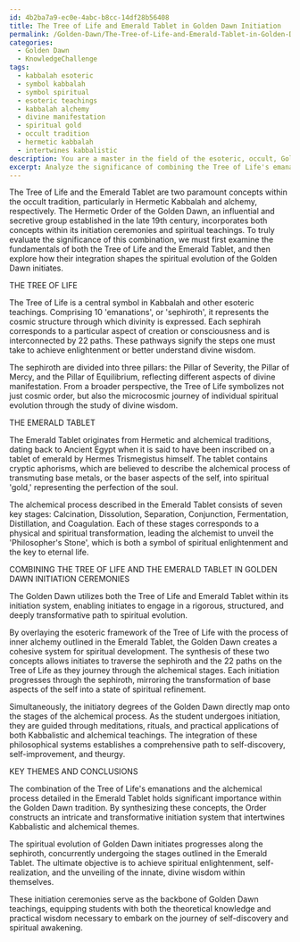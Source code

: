 ```yaml
---
id: 4b2ba7a9-ec0e-4abc-b8cc-14df28b56408
title: The Tree of Life and Emerald Tablet in Golden Dawn Initiation
permalink: /Golden-Dawn/The-Tree-of-Life-and-Emerald-Tablet-in-Golden-Dawn-Initiation/
categories:
  - Golden Dawn
  - KnowledgeChallenge
tags:
  - kabbalah esoteric
  - symbol kabbalah
  - symbol spiritual
  - esoteric teachings
  - kabbalah alchemy
  - divine manifestation
  - spiritual gold
  - occult tradition
  - hermetic kabbalah
  - intertwines kabbalistic
description: You are a master in the field of the esoteric, occult, Golden Dawn and Education. You are a writer of tests, challenges, books and deep knowledge on Golden Dawn for initiates and students to gain deep insights and understanding from. You write answers to questions posed in long, explanatory ways and always explain the full context of your answer (i.e., related concepts, formulas, examples, or history), as well as the step-by-step thinking process you take to answer the challenges. Be rigorous and thorough, and summarize the key themes, ideas, and conclusions at the end.
excerpt: Analyze the significance of combining the Tree of Life's emanations, as presented in Hermetic Kabbalah, with the alchemical process described by the Emerald Tablet, when considering Golden Dawn's initiation ceremonies and their spiritual evolution.
---
```

The Tree of Life and the Emerald Tablet are two paramount concepts within the occult tradition, particularly in Hermetic Kabbalah and alchemy, respectively. The Hermetic Order of the Golden Dawn, an influential and secretive group established in the late 19th century, incorporates both concepts within its initiation ceremonies and spiritual teachings. To truly evaluate the significance of this combination, we must first examine the fundamentals of both the Tree of Life and the Emerald Tablet, and then explore how their integration shapes the spiritual evolution of the Golden Dawn initiates.

THE TREE OF LIFE

The Tree of Life is a central symbol in Kabbalah and other esoteric teachings. Comprising 10 'emanations', or 'sephiroth', it represents the cosmic structure through which divinity is expressed. Each sephirah corresponds to a particular aspect of creation or consciousness and is interconnected by 22 paths. These pathways signify the steps one must take to achieve enlightenment or better understand divine wisdom.

The sephiroth are divided into three pillars: the Pillar of Severity, the Pillar of Mercy, and the Pillar of Equilibrium, reflecting different aspects of divine manifestation. From a broader perspective, the Tree of Life symbolizes not just cosmic order, but also the microcosmic journey of individual spiritual evolution through the study of divine wisdom.

THE EMERALD TABLET

The Emerald Tablet originates from Hermetic and alchemical traditions, dating back to Ancient Egypt when it is said to have been inscribed on a tablet of emerald by Hermes Trismegistus himself. The tablet contains cryptic aphorisms, which are believed to describe the alchemical process of transmuting base metals, or the baser aspects of the self, into spiritual 'gold,' representing the perfection of the soul.

The alchemical process described in the Emerald Tablet consists of seven key stages: Calcination, Dissolution, Separation, Conjunction, Fermentation, Distillation, and Coagulation. Each of these stages corresponds to a physical and spiritual transformation, leading the alchemist to unveil the 'Philosopher's Stone', which is both a symbol of spiritual enlightenment and the key to eternal life.

COMBINING THE TREE OF LIFE AND THE EMERALD TABLET IN GOLDEN DAWN INITIATION CEREMONIES

The Golden Dawn utilizes both the Tree of Life and Emerald Tablet within its initiation system, enabling initiates to engage in a rigorous, structured, and deeply transformative path to spiritual evolution.

By overlaying the esoteric framework of the Tree of Life with the process of inner alchemy outlined in the Emerald Tablet, the Golden Dawn creates a cohesive system for spiritual development. The synthesis of these two concepts allows initiates to traverse the sephiroth and the 22 paths on the Tree of Life as they journey through the alchemical stages. Each initiation progresses through the sephiroth, mirroring the transformation of base aspects of the self into a state of spiritual refinement.

Simultaneously, the initiatory degrees of the Golden Dawn directly map onto the stages of the alchemical process. As the student undergoes initiation, they are guided through meditations, rituals, and practical applications of both Kabbalistic and alchemical teachings. The integration of these philosophical systems establishes a comprehensive path to self-discovery, self-improvement, and theurgy.

KEY THEMES AND CONCLUSIONS

The combination of the Tree of Life's emanations and the alchemical process detailed in the Emerald Tablet holds significant importance within the Golden Dawn tradition. By synthesizing these concepts, the Order constructs an intricate and transformative initiation system that intertwines Kabbalistic and alchemical themes.

The spiritual evolution of Golden Dawn initiates progresses along the sephiroth, concurrently undergoing the stages outlined in the Emerald Tablet. The ultimate objective is to achieve spiritual enlightenment, self-realization, and the unveiling of the innate, divine wisdom within themselves.

These initiation ceremonies serve as the backbone of Golden Dawn teachings, equipping students with both the theoretical knowledge and practical wisdom necessary to embark on the journey of self-discovery and spiritual awakening.
